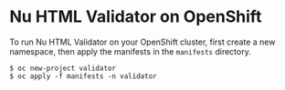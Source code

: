 # Nu HTML Validator on OpenShift

To run Nu HTML Validator on your OpenShift cluster, first create a new namespace, then apply the manifests in the `manifests` directory.

```
$ oc new-project validator
$ oc apply -f manifests -n validator 
```
